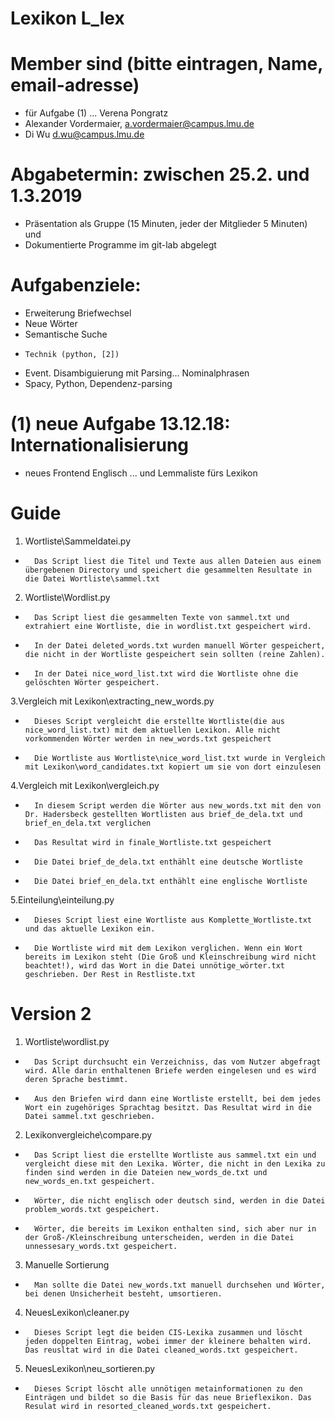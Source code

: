 # Lexikon L_lex

# Member sind (bitte eintragen, Name, email-adresse)
* für Aufgabe (1) ... Verena Pongratz
* Alexander Vordermaier, a.vordermaier@campus.lmu.de
* Di Wu  d.wu@campus.lmu.de

# Abgabetermin: zwischen 25.2. und 1.3.2019
* Präsentation als Gruppe (15 Minuten, jeder der Mitglieder 5 Minuten) und 
* Dokumentierte Programme im git-lab abgelegt 


# Aufgabenziele: 
* Erweiterung Briefwechsel
* Neue Wörter
* Semantische Suche
 *     Technik (python, [2])


* Event. Disambiguierung mit Parsing…  Nominalphrasen 
 * Spacy, Python, Dependenz-parsing

# (1) neue Aufgabe 13.12.18: Internationalisierung 
* neues Frontend Englisch ... und Lemmaliste fürs Lexikon


# Guide
1. Wortliste\Sammeldatei.py
*       Das Script liest die Titel und Texte aus allen Dateien aus einem übergebenen Directory und speichert die gesammelten Resultate in die Datei Wortliste\sammel.txt
2. Wortliste\Wordlist.py
*       Das Script liest die gesammelten Texte von sammel.txt und extrahiert eine Wortliste, die in wordlist.txt gespeichert wird. 
*       In der Datei deleted_words.txt wurden manuell Wörter gespeichert, die nicht in der Wortliste gespeichert sein sollten (reine Zahlen).
*       In der Datei nice_word_list.txt wird die Wortliste ohne die gelöschten Wörter gespeichert.
3.Vergleich mit Lexikon\extracting_new_words.py
*       Dieses Script vergleicht die erstellte Wortliste(die aus nice_word_list.txt) mit dem aktuellen Lexikon. Alle nicht vorkommenden Wörter werden in new_words.txt gespeichert
*       Die Wortliste aus Wortliste\nice_word_list.txt wurde in Vergleich mit Lexikon\word_candidates.txt kopiert um sie von dort einzulesen
4.Vergleich mit Lexikon\vergleich.py
*       In diesem Script werden die Wörter aus new_words.txt mit den von Dr. Hadersbeck gestellten Wortlisten aus brief_de_dela.txt und brief_en_dela.txt verglichen
*       Das Resultat wird in finale_Wortliste.txt gespeichert
*       Die Datei brief_de_dela.txt enthählt eine deutsche Wortliste
*       Die Datei brief_en_dela.txt enthählt eine englische Wortliste
5.Einteilung\einteilung.py
*       Dieses Script liest eine Wortliste aus Komplette_Wortliste.txt und das aktuelle Lexikon ein. 
*       Die Wortliste wird mit dem Lexikon verglichen. Wenn ein Wort bereits im Lexikon steht (Die Groß und Kleinschreibung wird nicht beachtet!), wird das Wort in die Datei unnötige_wörter.txt geschrieben. Der Rest in Restliste.txt

# Version 2
1. Wortliste\wordlist.py
*       Das Script durchsucht ein Verzeichniss, das vom Nutzer abgefragt wird. Alle darin enthaltenen Briefe werden eingelesen und es wird deren Sprache bestimmt.
*       Aus den Briefen wird dann eine Wortliste erstellt, bei dem jedes Wort ein zugehöriges Sprachtag besitzt. Das Resultat wird in die Datei sammel.txt geschrieben.
2. Lexikonvergleiche\compare.py
*       Das Script liest die erstellte Wortliste aus sammel.txt ein und vergleicht diese mit den Lexika. Wörter, die nicht in den Lexika zu finden sind werden in die Dateien new_words_de.txt und new_words_en.txt gespeichert.
*       Wörter, die nicht englisch oder deutsch sind, werden in die Datei problem_words.txt gespeichert.
*       Wörter, die bereits im Lexikon enthalten sind, sich aber nur in der Groß-/Kleinschreibung unterscheiden, werden in die Datei unnessesary_words.txt gespeichert.
3. Manuelle Sortierung
*       Man sollte die Datei new_words.txt manuell durchsehen und Wörter, bei denen Unsicherheit besteht, umsortieren.
4. NeuesLexikon\cleaner.py
*       Dieses Script legt die beiden CIS-Lexika zusammen und löscht jeden doppelten Eintrag, wobei immer der kleinere behalten wird. Das reusltat wird in die Datei cleaned_words.txt gespeichert.
5. NeuesLexikon\neu_sortieren.py
*       Dieses Script löscht alle unnötigen metainformationen zu den Einträgen und bildet so die Basis für das neue Brieflexikon. Das Resulat wird in resorted_cleaned_words.txt gespeichert.